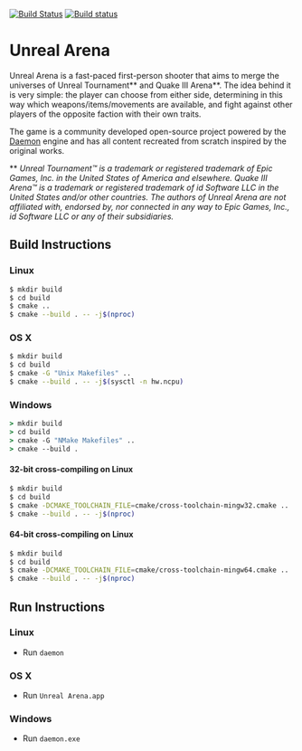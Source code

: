 [![Build Status](https://travis-ci.org/unrealarena/unrealarena.svg?branch=master)](https://travis-ci.org/unrealarena/unrealarena) [![Build status](https://ci.appveyor.com/api/projects/status/a1dwc3xr7jottyls/branch/master?svg=true&pendingText=pending&failingText=failing&passingText=passing)](https://ci.appveyor.com/project/unrealarena/unrealarena)

# Unreal Arena

Unreal Arena is a fast-paced first-person shooter that aims to merge the
universes of Unreal Tournament** and Quake III Arena**. The idea behind it is
very simple: the player can choose from either side, determining in this way
which weapons/items/movements are available, and fight against other players of
the opposite faction with their own traits.

The game is a community developed open-source project powered by the
[Daemon](http://unvanquished.net) engine and has all content recreated from
scratch inspired by the original works.

** *Unreal Tournament™ is a trademark or registered trademark of Epic Games,
Inc. in the United States of America and elsewhere. Quake III Arena™ is a
trademark or registered trademark of id Software LLC in the United States and/or
other countries. The authors of Unreal Arena are not affiliated with, endorsed
by, nor connected in any way to Epic Games, Inc., id Software LLC or any of
their subsidiaries.*


## Build Instructions


### Linux

```bash
$ mkdir build
$ cd build
$ cmake ..
$ cmake --build . -- -j$(nproc)
```


### OS X

```bash
$ mkdir build
$ cd build
$ cmake -G "Unix Makefiles" ..
$ cmake --build . -- -j$(sysctl -n hw.ncpu)
```


### Windows

```bat
> mkdir build
> cd build
> cmake -G "NMake Makefiles" ..
> cmake --build .
```


#### 32-bit cross-compiling on Linux

```bash
$ mkdir build
$ cd build
$ cmake -DCMAKE_TOOLCHAIN_FILE=cmake/cross-toolchain-mingw32.cmake ..
$ cmake --build . -- -j$(nproc)
```


#### 64-bit cross-compiling on Linux

```bash
$ mkdir build
$ cd build
$ cmake -DCMAKE_TOOLCHAIN_FILE=cmake/cross-toolchain-mingw64.cmake ..
$ cmake --build . -- -j$(nproc)
```


## Run Instructions


### Linux

- Run `daemon`


### OS X

- Run `Unreal Arena.app`


### Windows

- Run `daemon.exe`
